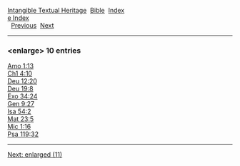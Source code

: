 [Intangible Textual Heritage](../../index)  [Bible](../index) 
[Index](index)   
[e Index](_e_)  
  [Previous](c03721)  [Next](c03723) 

------------------------------------------------------------------------

### &lt;enlarge&gt; 10 entries

[Amo 1:13](../kjv/amo001.htm#013)  
[Ch1 4:10](../kjv/ch1004.htm#010)  
[Deu 12:20](../kjv/deu012.htm#020)  
[Deu 19:8](../kjv/deu019.htm#008)  
[Exo 34:24](../kjv/exo034.htm#024)  
[Gen 9:27](../kjv/gen009.htm#027)  
[Isa 54:2](../kjv/isa054.htm#002)  
[Mat 23:5](../kjv/mat023.htm#005)  
[Mic 1:16](../kjv/mic001.htm#016)  
[Psa 119:32](../kjv/psa119.htm#032)  

------------------------------------------------------------------------

[Next: enlarged (11)](c03723)
